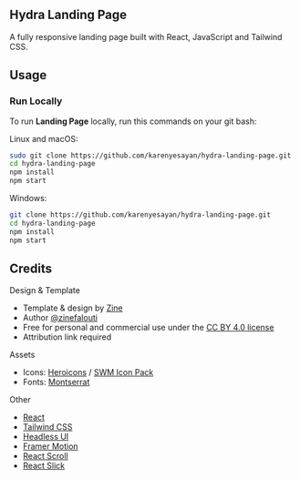## Hydra Landing Page

A fully responsive landing page built with React, JavaScript and Tailwind CSS.

## Usage

### Run Locally

To run **Landing Page** locally, run this commands on your git bash:

Linux and macOS:

```bash
sudo git clone https://github.com/karenyesayan/hydra-landing-page.git
cd hydra-landing-page
npm install
npm start
```

Windows:

```bash
git clone https://github.com/karenyesayan/hydra-landing-page.git
cd hydra-landing-page
npm install
npm start
```

## Credits

Design & Template

- Template & design by [Zine](https://www.figma.com/@zinefalouti)
- Author [@zinefalouti](https://www.figma.com/@zinefalouti)
- Free for personal and commercial use under the [CC BY 4.0 license](https://creativecommons.org/licenses/by/4.0/)
- Attribution link required

Assets

- Icons: [Heroicons](https://github.com/tailwindlabs/heroicons) / [SWM Icon Pack](http://swmansion.com/)
- Fonts: [Montserrat](https://fonts.google.com/specimen/Montserrat/about)

Other

- [React](https://github.com/facebook/react/releases)
- [Tailwind CSS](https://github.com/tailwindlabs/tailwindcss)
- [Headless UI](https://github.com/tailwindlabs/headlessui)
- [Framer Motion](https://github.com/framer/motion)
- [React Scroll](https://github.com/fisshy/react-scroll)
- [React Slick](https://github.com/akiran/react-slick)
